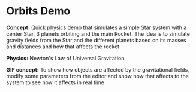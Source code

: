# Orbits Demo
**Concept:** Quick physics demo that simulates a simple Star system with a center Star, 3 planets orbiting and the main Rocket.
The idea is to simulate gravity fields from the Star and the different planets based on its masses and distances and how that affects the rocket.

**Physics:** Newton's Law of Universal Gravitation

**GIF concept:** To show how objects are affected by the gravitational fields, modify some parameters from the editor and show how that affects to the system to see how it affects in real time

